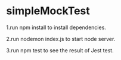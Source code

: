 # simpleMockTest

1.run npm install to install dependencies.

2.run nodemon index.js to start node server.

3.run npm test to see the result of Jest test.
